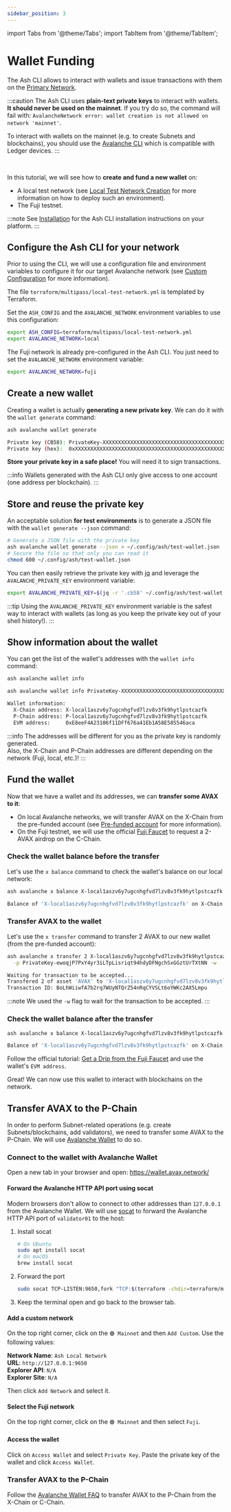 ```yaml
---
sidebar_position: 3
---
```


import Tabs from '@theme/Tabs';
import TabItem from '@theme/TabItem';

# Wallet Funding

The Ash CLI allows to interact with wallets and issue transactions with them on the [Primary Network](https://docs.avax.network/learn/avalanche/avalanche-platform).

:::caution
The Ash CLI uses **plain-text private keys** to interact with wallets. **It should never be used on the mainnet**. If you try do so, the command will fail with: `AvalancheNetwork error: wallet creation is not allowed on network 'mainnet'`.

To interact with wallets on the mainnet (e.g. to create Subnets and blockchains), you should use the [Avalanche CLI](https://docs.avax.network/subnets/create-a-mainnet-subnet) which is compatible with Ledger devices.
:::

<br/>

In this tutorial, we will see how to **create and fund a new wallet** on:

- A local test network (see [Local Test Network Creation](/docs/toolkit/ansible-avalanche-collection/tutorials/local-test-network) for more information on how to deploy such an environment).
- The Fuji testnet.

:::note
See [Installation](/docs/toolkit/ash-cli/installation) for the Ash CLI installation instructions on your platform.
:::

## Configure the Ash CLI for your network

Prior to using the CLI, we will use a configuration file and environment variables to configure it for our target Avalanche network (see [Custom Configuration](/docs/toolkit/ash-cli/tutorials/custom-configuration) for more information).

<Tabs>
  <TabItem value="local" label="Local test network" default>

The file `terraform/multipass/local-test-network.yml` is templated by Terraform.

Set the `ASH_CONFIG` and the `AVALANCHE_NETWORK` environment variables to use this configuration:

```bash
export ASH_CONFIG=terraform/multipass/local-test-network.yml
export AVALANCHE_NETWORK=local
```

  </TabItem>
  <TabItem value="fuji" label="Fuji testnet">

The Fuji network is already pre-configured in the Ash CLI. You just need to set the `AVALANCHE_NETWORK` environment variable:

```bash
export AVALANCHE_NETWORK=fuji
```

  </TabItem>
</Tabs>

## Create a new wallet

Creating a wallet is actually **generating a new private key**. We can do it with the `wallet generate` command:

```bash title="Command"
ash avalanche wallet generate
```

```bash title="Output"
Private key (CB58): PrivateKey-XXXXXXXXXXXXXXXXXXXXXXXXXXXXXXXXXXXXXXXXXXXXXXXXXX
Private key (hex):  0xXXXXXXXXXXXXXXXXXXXXXXXXXXXXXXXXXXXXXXXXXXXXXXXXXXXXXXXXXXXXXXXX
```

**Store your private key in a safe place!** You will need it to sign transactions.

:::info
Wallets generated with the Ash CLI only give access to one account (one address per blockchain).
:::

## Store and reuse the private key

An acceptable solution **for test environments** is to generate a JSON file with the `wallet generate --json` command:

```bash
# Generate a JSON file with the private key
ash avalanche wallet generate --json > ~/.config/ash/test-wallet.json
# Secure the file so that only you can read it
chmod 600 ~/.config/ash/test-wallet.json
```

You can then easily retrieve the private key with [jq](https://stedolan.github.io/jq/) and leverage the `AVALANCHE_PRIVATE_KEY` environment variable:

```bash
export AVALANCHE_PRIVATE_KEY=$(jq -r '.cb58' ~/.config/ash/test-wallet.json)
```

:::tip
Using the `AVALANCHE_PRIVATE_KEY` environment variable is the safest way to interact with wallets (as long as you keep the private key out of your shell history!).
:::

## Show information about the wallet

You can get the list of the wallet's addresses with the `wallet info` command:

<Tabs>
  <TabItem value="env var" label="Using AVALANCHE_PRIVATE_KEY" default>

```bash title="Command"
ash avalanche wallet info
```

  </TabItem>
  <TabItem value="argument" label="Passing the private key as argument (unsafe)">

```bash title="Command"
ash avalanche wallet info PrivateKey-XXXXXXXXXXXXXXXXXXXXXXXXXXXXXXXXXXXXXXXXXXXXXXXXXX
```

  </TabItem>
</Tabs>

```bash title="Output"
Wallet information:
  X-Chain address: X-local1aszv6y7ugcnhgfvd7lzv8v3fk9hytlpstcazfk
  P-Chain address: P-local1aszv6y7ugcnhgfvd7lzv8v3fk9hytlpstcazfk
  EVM address:     0xE8eeF4A23106f11DFf676a41Eb1A58E585546aca
```

:::info
The addresses will be different for you as the private key is randomly generated.  
Also, the X-Chain and P-Chain addresses are different depending on the network (Fuji, local, etc.)!
:::

## Fund the wallet

Now that we have a wallet and its addresses, we can **transfer some AVAX to it**:

- On local Avalanche networks, we will transfer AVAX on the X-Chain from the pre-funded account (see [Pre-funded account](/docs/toolkit/ansible-avalanche-collection/tutorials/local-test-network#pre-funded-account) for more information).
- On the Fuji testnet, we will use the official [Fuji Faucet](https://faucet.avax.network/) to request a 2-AVAX airdrop on the C-Chain.

<Tabs>
  <TabItem value="local" label="Local test network" default>

### Check the wallet balance before the transfer

Let's use the `x balance` command to check the wallet's balance on our local network:

```bash title="Command"
ash avalanche x balance X-local1aszv6y7ugcnhgfvd7lzv8v3fk9hytlpstcazfk
```

```bash title="Output"
Balance of 'X-local1aszv6y7ugcnhgfvd7lzv8v3fk9hytlpstcazfk' on X-Chain (asset 'AVAX'):  0
```

### Transfer AVAX to the wallet

Let's use the `x transfer` command to transfer 2 AVAX to our new wallet (from the pre-funded account):

```bash title="Command"
ash avalanche x transfer 2 X-local1aszv6y7ugcnhgfvd7lzv8v3fk9hytlpstcazfk \
  -p PrivateKey-ewoqjP7PxY4yr3iLTpLisriqt94hdyDFNgchSxGGztUrTXtNN -w
```

```bash title="Output"
Waiting for transaction to be accepted...
Transfered 2 of asset 'AVAX' to 'X-local1aszv6y7ugcnhgfvd7lzv8v3fk9hytlpstcazfk'!
Transaction ID: BoLhWiiwfA7b2rq7WUyNTQrZ54nRqCYVSLt6oYWKc2AX5Lmpu
```

:::note
We used the `-w` flag to wait for the transaction to be accepted.
:::

### Check the wallet balance after the transfer

```bash title="Command"
ash avalanche x balance X-local1aszv6y7ugcnhgfvd7lzv8v3fk9hytlpstcazfk
```

```bash title="Output"
Balance of 'X-local1aszv6y7ugcnhgfvd7lzv8v3fk9hytlpstcazfk' on X-Chain (asset 'AVAX'):  2
```

  </TabItem>
  <TabItem value="fuji" label="Fuji testnet">

Follow the official tutorial: [Get a Drip from the Fuji Faucet](https://docs.avax.network/quickstart/fuji-workflow#get-a-drip-from-the-fuji-faucet) and use the wallet's `EVM address`.

  </TabItem>
</Tabs>

Great! We can now use this wallet to interact with blockchains on the network.

## Transfer AVAX to the P-Chain

In order to perform Subnet-related operations (e.g. create Subnets/blockchains, add validators), we need to transfer some AVAX to the P-Chain. We will use [Avalanche Wallet](https://wallet.avax.network/) to do so.

### Connect to the wallet with Avalanche Wallet

Open a new tab in your browser and open: https://wallet.avax.network/

<Tabs>
  <TabItem value="local" label="Local test network" default>

#### Forward the Avalanche HTTP API port using socat

Modern browsers don't allow to connect to other addresses than `127.0.0.1` from the Avalanche Wallet. We will use [socat](http://www.dest-unreach.org/socat/) to forward the Avalanche HTTP API port of `validator01` to the host:

1. Install socat
   ```bash
   # On Ubuntu
   sudo apt install socat
   # On macOS
   brew install socat
   ```
2. Forward the port
   ```bash
   sudo socat TCP-LISTEN:9650,fork "TCP:$(terraform -chdir=terraform/multipass output -json validators_ips | jq -r '.[0]'):9650"
   ```
3. Keep the terminal open and go back to the browser tab.

#### Add a custom network

On the top right corner, click on the `🟢 Mainnet` and then `Add Custom`. Use the following values:

**Network Name**: `Ash Local Network`  
**URL**: `http://127.0.0.1:9650`  
**Explorer API**: `N/A`  
**Explorer Site**: `N/A`

Then click `Add Network` and select it.

  </TabItem>
  <TabItem value="fuji" label="Fuji testnet">

#### Select the Fuji network

On the top right corner, click on the `🟢 Mainnet` and then select `Fuji`.

  </TabItem>
</Tabs>

#### Access the wallet

Click on `Access Wallet` and select `Private Key`. Paste the private key of the wallet and click `Access Wallet`.

### Transfer AVAX to the P-Chain

Follow the [Avalanche Wallet FAQ](https://support.avax.network/en/collections/3439750-avalanche-wallet-wallet-avax-network) to transfer AVAX to the P-Chain from the X-Chain or C-Chain.
